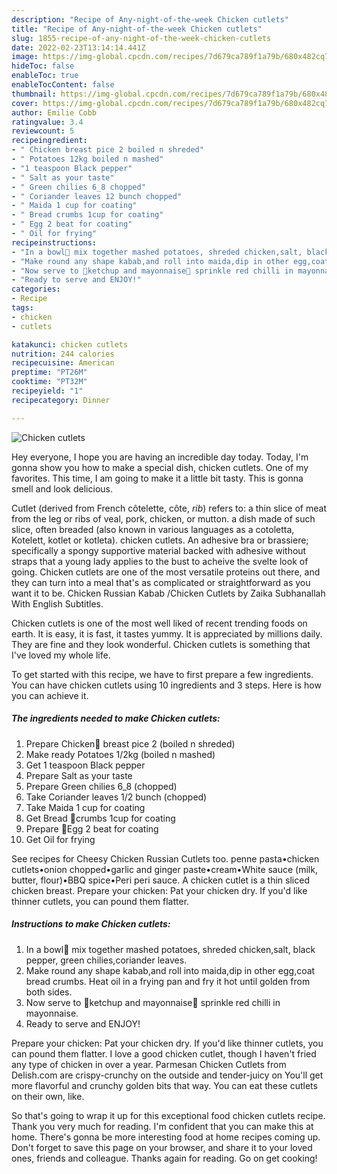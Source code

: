 ```yaml
---
description: "Recipe of Any-night-of-the-week Chicken cutlets"
title: "Recipe of Any-night-of-the-week Chicken cutlets"
slug: 1855-recipe-of-any-night-of-the-week-chicken-cutlets
date: 2022-02-23T13:14:14.441Z
image: https://img-global.cpcdn.com/recipes/7d679ca789f1a79b/680x482cq70/chicken-cutlets-recipe-main-photo.jpg
hideToc: false
enableToc: true
enableTocContent: false
thumbnail: https://img-global.cpcdn.com/recipes/7d679ca789f1a79b/680x482cq70/chicken-cutlets-recipe-main-photo.jpg
cover: https://img-global.cpcdn.com/recipes/7d679ca789f1a79b/680x482cq70/chicken-cutlets-recipe-main-photo.jpg
author: Emilie Cobb
ratingvalue: 3.4
reviewcount: 5
recipeingredient:
- " Chicken breast pice 2 boiled n shreded"
- " Potatoes 12kg boiled n mashed"
- "1 teaspoon Black pepper"
- " Salt as your taste"
- " Green chilies 6_8 chopped"
- " Coriander leaves 12 bunch chopped"
- " Maida 1 cup for coating"
- " Bread crumbs 1cup for coating"
- " Egg 2 beat for coating"
- " Oil for frying"
recipeinstructions:
- "In a bowl🍚 mix together mashed potatoes, shreded chicken,salt, black pepper, green chilies,coriander leaves."
- "Make round any shape kabab,and roll into maida,dip in other egg,coat bread crumbs. Heat oil in a frying pan and fry it hot until golden from both sides."
- "Now serve to 🍅ketchup and mayonnaise🍚 sprinkle red chilli in mayonnaise."
- "Ready to serve and ENJOY!"
categories:
- Recipe
tags:
- chicken
- cutlets

katakunci: chicken cutlets 
nutrition: 244 calories
recipecuisine: American
preptime: "PT26M"
cooktime: "PT32M"
recipeyield: "1"
recipecategory: Dinner

---
```



![Chicken cutlets](https://img-global.cpcdn.com/recipes/7d679ca789f1a79b/680x482cq70/chicken-cutlets-recipe-main-photo.jpg)

Hey everyone, I hope you are having an incredible day today. Today, I'm gonna show you how to make a special dish, chicken cutlets. One of my favorites. This time, I am going to make it a little bit tasty. This is gonna smell and look delicious.

Cutlet (derived from French côtelette, côte, *rib*) refers to: a thin slice of meat from the leg or ribs of veal, pork, chicken, or mutton. a dish made of such slice, often breaded (also known in various languages as a cotoletta, Kotelett, kotlet or kotleta). chicken cutlets. An adhesive bra or brassiere; specifically a spongy supportive material backed with adhesive without straps that a young lady applies to the bust to acheive the svelte look of going. Chicken cutlets are one of the most versatile proteins out there, and they can turn into a meal that&#39;s as complicated or straightforward as you want it to be. Chicken Russian Kabab /Chicken Cutlets by Zaika Subhanallah With English Subtitles.

Chicken cutlets is one of the most well liked of recent trending foods on earth. It is easy, it is fast, it tastes yummy. It is appreciated by millions daily. They are fine and they look wonderful. Chicken cutlets is something that I've loved my whole life.


To get started with this recipe, we have to first prepare a few ingredients. You can have chicken cutlets using 10 ingredients and 3 steps. Here is how you can achieve it.

<!--inarticleads1-->

##### The ingredients needed to make Chicken cutlets:

1. Prepare  Chicken🐔 breast pice 2 (boiled n shreded)
1. Make ready  Potatoes 1/2kg (boiled n mashed)
1. Get 1 teaspoon Black pepper
1. Prepare  Salt as your taste
1. Prepare  Green chilies 6_8 (chopped)
1. Take  Coriander leaves 1/2 bunch (chopped)
1. Take  Maida 1 cup for coating
1. Get  Bread 🍞crumbs 1cup for coating
1. Prepare  🍳Egg 2 beat for coating
1. Get  Oil for frying


See recipes for Cheesy Chicken Russian Cutlets too. penne pasta•chicken cutlets•onion chopped•garlic and ginger paste•cream•White sauce (milk, butter, flour)•BBQ spice•Peri peri sauce. A chicken cutlet is a thin sliced chicken breast. Prepare your chicken: Pat your chicken dry. If you&#39;d like thinner cutlets, you can pound them flatter. 

<!--inarticleads2-->

##### Instructions to make Chicken cutlets:

1. In a bowl🍚 mix together mashed potatoes, shreded chicken,salt, black pepper, green chilies,coriander leaves.
1. Make round any shape kabab,and roll into maida,dip in other egg,coat bread crumbs. Heat oil in a frying pan and fry it hot until golden from both sides.
1. Now serve to 🍅ketchup and mayonnaise🍚 sprinkle red chilli in mayonnaise.
1. Ready to serve and ENJOY!

Prepare your chicken: Pat your chicken dry. If you&#39;d like thinner cutlets, you can pound them flatter. I love a good chicken cutlet, though I haven&#39;t fried any type of chicken in over a year. Parmesan Chicken Cutlets from Delish.com are crispy-crunchy on the outside and tender-juicy on You&#39;ll get more flavorful and crunchy golden bits that way. You can eat these cutlets on their own, like. 

So that's going to wrap it up for this exceptional food chicken cutlets recipe. Thank you very much for reading. I'm confident that you can make this at home. There's gonna be more interesting food at home recipes coming up. Don't forget to save this page on your browser, and share it to your loved ones, friends and colleague. Thanks again for reading. Go on get cooking!
